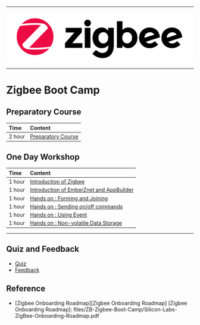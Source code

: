 ********
![zigbee](files/zigbee.png)
********


# Zigbee Boot Camp



## Preparatory Course
| Time | Content |  
|:---- |:----|    
| 2 hour | [Preparatory Course](Zigbee-Preparatory-Course) |

## One Day Workshop
| Time | Content |  
|:---- |:----|    
| 1 hour | [Introduction of Zigbee](Zigbee-Introduction-of-Zigbee-Basic) |
| 1 hour | [Introduction of EmberZnet and AppBuilder](Zigbee-Introduction-of-EmberZnet-and-AppBuilder) |
| 1 hour | [Hands on : Forming and Joining](Zigbee-Hands-on-Forming-and-Joining) |
| 1 hour | [Hands on : Sending on/off commands](Zigbee-Hands-on-Sending-OnOff-Commands) |
| 1 hour | [Hands on : Using Event](Zigbee-Hands-on-Using-Event) |
| 1 hour | [Hands on : Non-volatile Data Storage](Zigbee-Hands-on-Non-volatile-Data-Storage) |
*************
## Quiz and Feedback
- [Quiz](https://forms.office.com/Pages/ResponsePage.aspx?id=ItjbVDFSIEuUTW9KvNVB-_gYgvSbceFAppvKGwjVr_1UQVdQVVFYTlYwMjhZRlMzVDdUMlA0NUFSNy4u)
- [Feedback](https://forms.office.com/Pages/ResponsePage.aspx?id=ItjbVDFSIEuUTW9KvNVB-_gYgvSbceFAppvKGwjVr_1UMDNWUkNYM1UyWkRBRUY5VVFIOTFTTEVZNi4u)
## Reference
- [Zigbee Onboarding Roadmap][Zigbee Onboarding Roadmap]
[Zigbee Onboarding Roadmap]: files/ZB-Zigbee-Boot-Camp/Silicon-Labs-ZigBee-Onboarding-Roadmap.pdf
